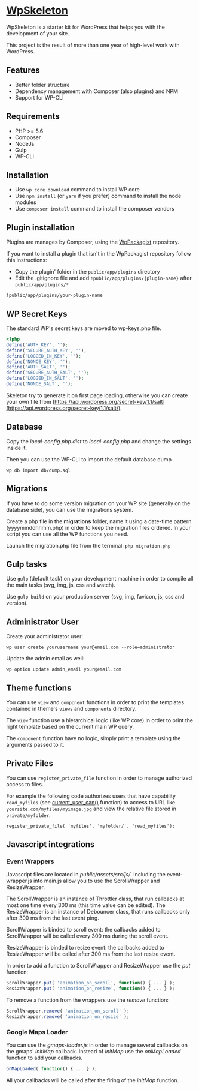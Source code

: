 # [WpSkeleton](https://github.com/mirkoferraro/wp-skeleton)

WpSkeleton is a starter kit for WordPress that helps you with the development of your site.

This project is the result of more than one year of high-level work with WordPress.


## Features

* Better folder structure
* Dependency management with Composer (also plugins) and NPM
* Support for WP-CLI


## Requirements

* PHP >= 5.6
* Composer
* NodeJs
* Gulp
* WP-CLI


## Installation

 * Use ```wp core download``` command to install WP core
 * Use ```npm install``` (or ```yarn``` if you prefer) command to install the node modules
 * Use ```composer install``` command to install the composer vendors


## Plugin installation
Plugins are manages by Composer, using the [WpPackagist](https://wpackagist.org/) repository.

If you want to install a plugin that isn't in the WpPackagist repository follow this instructions:
 * Copy the plugin' folder in the ```public/app/plugins``` directory
 * Edit the .gitignore file and add ```!public/app/plugins/{plugin-name}``` after ```public/app/plugins/*```
 
 ```!public/app/plugins/your-plugin-name```


## WP Secret Keys
The standard WP's secret keys are moved to wp-keys.php file.

```php
<?php
define('AUTH_KEY', '');
define('SECURE_AUTH_KEY', '');
define('LOGGED_IN_KEY', '');
define('NONCE_KEY', '');
define('AUTH_SALT', '');
define('SECURE_AUTH_SALT', '');
define('LOGGED_IN_SALT', '');
define('NONCE_SALT', '');
```
Skeleton try to generate it on first page loading, otherwise you can create your own file from [https://api.wordpress.org/secret-key/1.1/salt](https://api.wordpress.org/secret-key/1.1/salt/).


## Database
Copy the *local-config.php.dist* to *local-config.php* and change the settings inside it.

Then you can use the WP-CLI to import the default database dump
```
wp db import db/dump.sql
```


## Migrations
If you have to do some version migration on your WP site (generally on the database side), you can use the migrations system.

Create a php file in the **migrations** folder, name it using a date-time pattern (yyyymmddhhmm.php) in order to keep the migration files ordered. In your script you can use all the WP functions you need.

Launch the migration.php file from the terminal: ```php migration.php```


## Gulp tasks

Use ```gulp``` (default task) on your development machine in order to compile all the main tasks (svg, img, js, css and watch).

Use ```gulp build``` on your production server (svg, img, favicon, js, css and version).


## Administrator User
Create your administrator user:
```
wp user create yourusername your@email.com --role=administrator
```

Update the admin email as well:
```
wp option update admin_email your@email.com
```


## Theme functions
You can use ```view``` and ```component``` functions in order to print the templates contained in theme's ```views``` and ```components``` directory.


The ```view``` function use a hierarchical logic (like WP core) in order to print the right template based on the current main WP query.


The ```component``` function have no logic, simply print a template using the arguments passed to it.



## Private Files
You can use ```register_private_file``` function in order to manage authorized access to files.


For example the following code authorizes users that have capability ```read_myfiles``` (see [current_user_can()](https://codex.wordpress.org/Function_Reference/current_user_can) function) to access to URL like ```yoursite.com/myfiles/myimage.jpg``` and view the relative file stored in ```private/myfolder```.
```
register_private_file( 'myfiles', 'myfolder/', 'read_myfiles');
```


## Javascript integrations

### Event Wrappers
Javascript files are located in *public/assets/src/js/*. Including the event-wrapper.js into main.js allow you to use the ScrollWrapper and ResizeWrapper.

The ScrollWrapper is an instance of Throttler class, that run callbacks at most one time every 300 ms (this time value can be edited). The ResizeWrapper is an instance of Debouncer class, that runs callbacks only after 300 ms from the last event ping.

ScrollWrapper is binded to scroll event: the callbacks added to ScrollWrapper will be called every 300 ms during the scroll event.

ResizeWrapper is binded to resize event: the callbacks added to ResizeWrapper will be called after 300 ms from the last resize event.

In order to add a function to ScrollWrapper and ResizeWrapper use the *put* function:
```js
ScrollWrapper.put( 'animation_on_scroll', function() { ... } );
ResizeWrapper.put( 'animation_on_resize', function() { ... } );
```

To remove a function from the wrappers use the *remove* function:
```js
ScrollWrapper.remove( 'animation_on_scroll' );
ResizeWrapper.remove( 'animation_on_resize' );
```

### Google Maps Loader
You can use the *gmaps-loader.js* in order to manage several callbacks on the gmaps' *initMap* callback.
Instead of *initMap* use the *onMapLoaded* function to add your callbacks.
```js
onMapLoaded( function() { ... } );
```

All your callbacks will be called after the firing of the *initMap* function.
